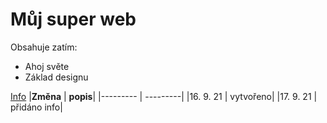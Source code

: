 # Můj super web
Obsahuje zatím:
* Ahoj světe
* Základ designu

[Info]( https://pslib-cz.github.io/2021l4web-repository-skills-LukasMarsik/info.html)
|**Změna** | **popis**|
|--------- | ---------|
|16. 9. 21 | vytvořeno|
|17. 9. 21 | přidáno info|
 

